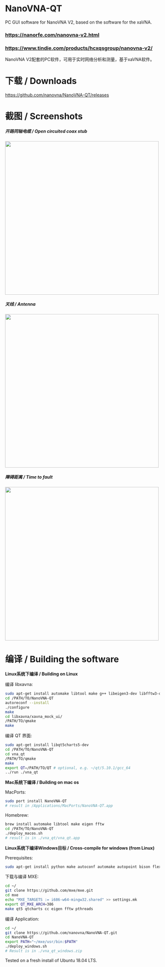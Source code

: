 # NanoVNA-QT
PC GUI software for NanoVNA V2, based on the software for the xaVNA.

### https://nanorfe.com/nanovna-v2.html

### https://www.tindie.com/products/hcxqsgroup/nanovna-v2/


NanoVNA V2配套的PC软件，可用于实时网络分析和测量，基于xaVNA软件。


# 下载 / Downloads
https://github.com/nanovna/NanoVNA-QT/releases


# 截图 / Screenshots

##### 开路同轴电缆 / Open circuited coax stub

<img src="pictures/coax.png" width="500">

##### 天线 / Antenna

<img src="pictures/antenna.png" width="500">

##### 障碍距离 / Time to fault

<img src="pictures/ttf.png" width="500">


# 编译 / Building the software

__Linux系统下编译 / Building on Linux__

编译 libxavna:
```bash
sudo apt-get install automake libtool make g++ libeigen3-dev libfftw3-dev
cd /PATH/TO/NanoVNA-QT
autoreconf --install
./configure
make
cd libxavna/xavna_mock_ui/
/PATH/TO/qmake
make
```

编译 QT 界面:
```bash
sudo apt-get install libqt5charts5-dev
cd /PATH/TO/NanoVNA-QT
cd vna_qt
/PATH/TO/qmake
make
export QT=/PATH/TO/QT # optional, e.g. ~/qt/5.10.1/gcc_64
../run ./vna_qt
```

__Mac系统下编译 / Building on mac os__

 MacPorts:
```bash
sudo port install NanoVNA-QT
# result in /Applications/MacPorts/NanoVNA-QT.app
```

 Homebrew:
```bash
brew install automake libtool make eigen fftw
cd /PATH/TO/NanoVNA-QT
./deploy_macos.sh
# result is in ./vna_qt/vna_qt.app
```

__Linux系统下编译Windows目标 / Cross-compile for windows (from Linux)__

Prerequisites:
```bash
sudo apt-get install python make autoconf automake autopoint bison flex gperf intltool libtool libtool-bin lzip ruby unzip p7zip-full libgdk-pixbuf2.0-dev libssl-dev libeigen3-dev fftw3-dev mingw-w64
```

下载与编译 MXE:
```bash
cd ~/
git clone https://github.com/mxe/mxe.git
cd mxe
echo "MXE_TARGETS := i686-w64-mingw32.shared" >> settings.mk
export QT_MXE_ARCH=386
make qt5 qtcharts cc eigen fftw pthreads
```

编译 Application:
```bash
cd ~/
git clone https://github.com/nanovna/NanoVNA-QT.git
cd NanoVNA-QT
export PATH="~/mxe/usr/bin:$PATH"
./deploy_windows.sh
# Result is in ./vna_qt_windows.zip
```

Tested on a fresh install of Ubuntu 18.04 LTS.
